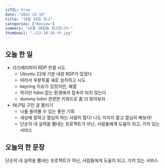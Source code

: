 ```yaml
---
isTIL: true
date: "2022-10-10"
title: "10월 10일 회고"
categories: ["Review"]
summary: "10월 10일을 회고합니다."
thumbnail: "./22-10-10-th.jpg"
---
```



## 오늘 한 일
- 라즈베리파이 RDP 연결 시도
  - Ubuntu 22에 기본 내장 RDP가 있었다
  - 따라서 우분투를 새로 설치하고 시도
  - keyring 이슈가 있었지만, 해결
  - 하지만 hdmi 없는 환경에서 접속이 되지 않는다
  - dummy hdmi 관련한 키워드로 좀 더 찾아보자
- NLP팀 구인 글 올리기
  - 나를 돌아볼 수 있는 좋은 기회
  - 세상에 잘하고 열심히 하는 사람이 많다! 나도 지치지 말고 열심히 해보자!
  - 단순히 내 실력을 뽐내는 프로젝트가 아닌, 사람들에게 도움이 되고, 가치 있는 서비스

## 오늘의 한 문장
단순히 내 실력을 뽐내는 프로젝트가 아닌, 사람들에게 도움이 되고, 가치 있는 서비스